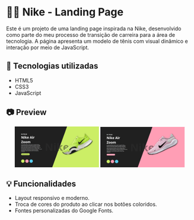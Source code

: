 # 🏃‍♀️ Nike - Landing Page

Este é um projeto de uma landing page inspirada na Nike, desenvolvido como parte do meu processo de transição de carreira para a área de tecnologia. A página apresenta um modelo de tênis com visual dinâmico e interação por meio de JavaScript.

## 🚀 Tecnologias utilizadas

- HTML5  
- CSS3  
- JavaScript

## 📷 Preview

<p align="center">
  <img src="assets/Tenis Verde.png " alt="Tênis Verde" width="45%" />
   <img src="assets/Tenis rosa.png " alt="Tênis Rosa" width="45%" />                                                                                                                 
</p>

## 💡 Funcionalidades

- Layout responsivo e moderno.
- Troca de cores do produto ao clicar nos botões coloridos.
- Fontes personalizadas do Google Fonts.





